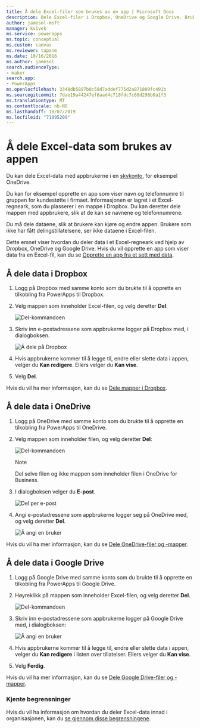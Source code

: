 ```yaml
---
title: Å dele Excel-filer som brukes av en app | Microsoft Docs
description: Dele Excel-filer i Dropbox, OneDrive og Google Drive. Brukere kan redigere og vise filer og mapper.
author: jamesol-msft
manager: kvivek
ms.service: powerapps
ms.topic: conceptual
ms.custom: canvas
ms.reviewer: tapanm
ms.date: 10/16/2016
ms.author: jamesol
search.audienceType:
- maker
search.app:
- PowerApps
ms.openlocfilehash: 3348db5897b0c58d7addef775d2a871809fc491b
ms.sourcegitcommit: 7dae19a44247ef6aad4c718fdc7c68d298b0a1f3
ms.translationtype: MT
ms.contentlocale: nb-NO
ms.lasthandoff: 10/07/2019
ms.locfileid: "71995209"
---
```

# <a name="share-excel-data-used-by-your-app"></a>Å dele Excel-data som brukes av appen
Du kan dele Excel-data med appbrukerne i en [skykonto](connections/cloud-storage-blob-connections.md), for eksempel OneDrive.

Du kan for eksempel opprette en app som viser navn og telefonnumre til gruppen for kundestøtte i firmaet. Informasjonen er lagret i et Excel-regneark, som du plasserer i en mappe i Dropbox. Du kan deretter dele mappen med appbrukere, slik at de kan se navnene og telefonnumrene.

Du må dele dataene, slik at brukere kan kjøre og endre appen. Brukere som ikke har fått delingstillatelsene, ser ikke dataene i Excel-filen.

Dette emnet viser hvordan du deler data i et Excel-regneark ved hjelp av Dropbox, OneDrive og Google Drive. Hvis du vil opprette en app som viser data fra en Excel-fil, kan du se [Opprette en app fra et sett med data](get-started-create-from-data.md).

## <a name="share-data-in-dropbox"></a>Å dele data i Dropbox
1. Logg på Dropbox med samme konto som du brukte til å opprette en tilkobling fra PowerApps til Dropbox.
2. Velg mappen som inneholder Excel-filen, og velg deretter **Del**:  
   
    ![Del-kommandoen](./media/share-app-data/dropbox-share.png)
3. Skriv inn e-postadressene som appbrukerne logger på Dropbox med, i dialogboksen.  
   
    ![Å dele på Dropbox](./media/share-app-data/dropbox-perms.png)
4. Hvis appbrukerne kommer til å legge til, endre eller slette data i appen, velger du **Kan redigere**. Ellers velger du **Kan vise**.
5. Velg **Del**.

Hvis du vil ha mer informasjon, kan du se [Dele mapper i Dropbox](https://www.dropbox.com/en/help/19).

## <a name="share-data-in-onedrive"></a>Å dele data i OneDrive
1. Logg på OneDrive med samme konto som du brukte til å opprette en tilkobling fra PowerApps til OneDrive.
2. Velg mappen som inneholder filen, og velg deretter **Del**:  
   
    ![Del-kommandoen](./media/share-app-data/onedrive-share.png)
   
    > [!NOTE]
   > Del selve filen og ikke mappen som inneholder filen i OneDrive for Business.
3. I dialogboksen velger du **E-post**.
   
    ![Del per e-post](./media/share-app-data/onedrive-email.png)
4. Angi e-postadressene som appbrukerne logger seg på OneDrive med, og velg deretter **Del**.  
   
    ![Å angi en bruker](./media/share-app-data/onedrive-perms.png)

Hvis du vil ha mer informasjon, kan du se [Dele OneDrive-filer og -mapper](https://support.office.com/article/Share-OneDrive-files-and-folders-and-change-permissions-9fcc2f7d-de0c-4cec-93b0-a82024800c07).

## <a name="share-data-in-google-drive"></a>Å dele data i Google Drive
1. Logg på Google Drive med samme konto som du brukte til å opprette en tilkobling fra PowerApps til Google Drive.
2. Høyreklikk på mappen som inneholder Excel-filen, og velg deretter **Del**.  
   
    ![Del-kommandoen](./media/share-app-data/googledrive-share.png)
3. Skriv inn e-postadressene som appbrukerne logger på Google Drive med, i dialogboksen:  
   
    ![Å angi en bruker](./media/share-app-data/googledrive-perms.png)
4. Hvis appbrukerne kommer til å legge til, endre eller slette data i appen, velger du **Kan redigere** i listen over tillatelser. Ellers velger du **Kan vise**.
5. Velg **Ferdig**.

Hvis du vil ha mer informasjon, kan du se [Dele Google Drive-filer og -mapper](https://support.google.com/drive/answer/2494822).

### <a name="known-limitations"></a>Kjente begrensninger
Hvis du vil ha informasjon om hvordan du deler Excel-data innad i organisasjonen, kan du [se gjennom disse begrensningene](connections/cloud-storage-blob-connections.md#known-limitations).

